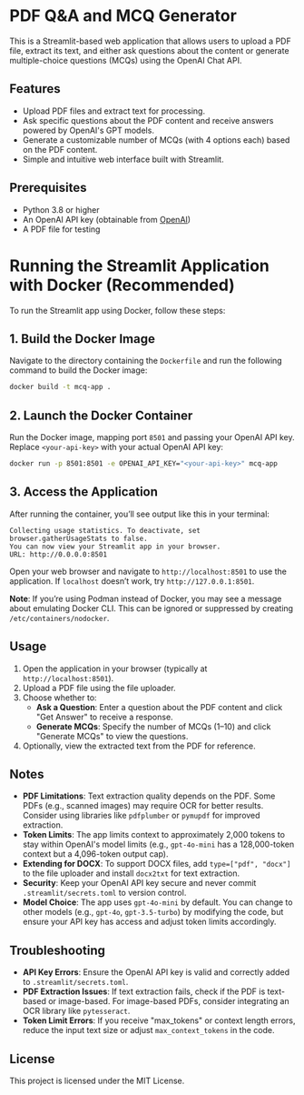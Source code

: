 # PDF Q&A and MCQ Generator

This is a Streamlit-based web application that allows users to upload a PDF file, extract its text, and either ask questions about the content or generate multiple-choice questions (MCQs) using the OpenAI Chat API.

## Features
- Upload PDF files and extract text for processing.
- Ask specific questions about the PDF content and receive answers powered by OpenAI's GPT models.
- Generate a customizable number of MCQs (with 4 options each) based on the PDF content.
- Simple and intuitive web interface built with Streamlit.

## Prerequisites
- Python 3.8 or higher
- An OpenAI API key (obtainable from [OpenAI](https://platform.openai.com/))
- A PDF file for testing


# Running the Streamlit Application with Docker (Recommended)

To run the Streamlit app using Docker, follow these steps:

## 1. Build the Docker Image
Navigate to the directory containing the `Dockerfile` and run the following command to build the Docker image:

```bash
docker build -t mcq-app .
```

## 2. Launch the Docker Container
Run the Docker image, mapping port `8501` and passing your OpenAI API key. Replace `<your-api-key>` with your actual OpenAI API key:

```bash
docker run -p 8501:8501 -e OPENAI_API_KEY="<your-api-key>" mcq-app
```

## 3. Access the Application
After running the container, you’ll see output like this in your terminal:

```
Collecting usage statistics. To deactivate, set browser.gatherUsageStats to false.
You can now view your Streamlit app in your browser.
URL: http://0.0.0.0:8501
```

Open your web browser and navigate to `http://localhost:8501` to use the application. If `localhost` doesn’t work, try `http://127.0.0.1:8501`.

**Note**: If you’re using Podman instead of Docker, you may see a message about emulating Docker CLI. This can be ignored or suppressed by creating `/etc/containers/nodocker`.

## Usage
1. Open the application in your browser (typically at `http://localhost:8501`).
2. Upload a PDF file using the file uploader.
3. Choose whether to:
   - **Ask a Question**: Enter a question about the PDF content and click "Get Answer" to receive a response.
   - **Generate MCQs**: Specify the number of MCQs (1–10) and click "Generate MCQs" to view the questions.
4. Optionally, view the extracted text from the PDF for reference.

## Notes
- **PDF Limitations**: Text extraction quality depends on the PDF. Some PDFs (e.g., scanned images) may require OCR for better results. Consider using libraries like `pdfplumber` or `pymupdf` for improved extraction.
- **Token Limits**: The app limits context to approximately 2,000 tokens to stay within OpenAI's model limits (e.g., `gpt-4o-mini` has a 128,000-token context but a 4,096-token output cap).
- **Extending for DOCX**: To support DOCX files, add `type=["pdf", "docx"]` to the file uploader and install `docx2txt` for text extraction.
- **Security**: Keep your OpenAI API key secure and never commit `.streamlit/secrets.toml` to version control.
- **Model Choice**: The app uses `gpt-4o-mini` by default. You can change to other models (e.g., `gpt-4o`, `gpt-3.5-turbo`) by modifying the code, but ensure your API key has access and adjust token limits accordingly.

## Troubleshooting
- **API Key Errors**: Ensure the OpenAI API key is valid and correctly added to `.streamlit/secrets.toml`.
- **PDF Extraction Issues**: If text extraction fails, check if the PDF is text-based or image-based. For image-based PDFs, consider integrating an OCR library like `pytesseract`.
- **Token Limit Errors**: If you receive "max_tokens" or context length errors, reduce the input text size or adjust `max_context_tokens` in the code.

## License
This project is licensed under the MIT License.
